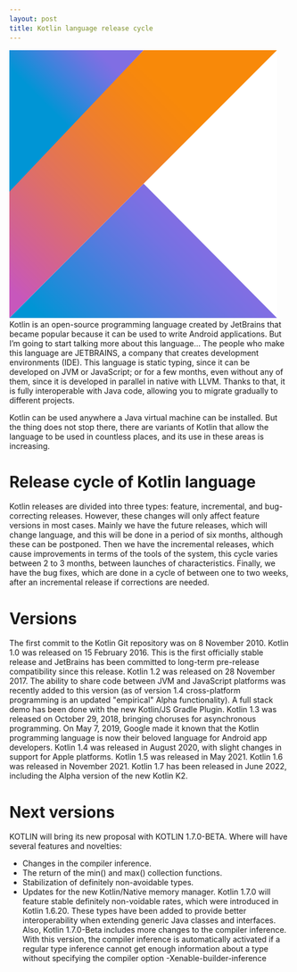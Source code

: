 ```yaml
---
layout: post
title: Kotlin language release cycle
---
```

<div class="row">
    <div class="col-sm-2">
        <img src="/images/kotlin.png" alt="Kotlin lang logo"/>
    </div>
    <div class="col-sm-10">
        Kotlin is an open-source programming language created by JetBrains that became popular because it can be used to write Android applications. But I’m going to start talking more about this language... The people who make this language are JETBRAINS, a company that creates development environments (IDE). This language is static typing, since it can be developed on JVM or JavaScript; or for a few months, even without any of them, since it is developed in parallel in native with LLVM. Thanks to that, it is fully interoperable with Java code, allowing you to migrate gradually to different projects.
    </div>
</div>

<meta property="og:title" content="Kotlin Programming Language">
<meta property="og:description" content="An overview of the Kotlin programming language, detailing its history, features, and applications in various industries.">
<meta property="og:type" content="article">
<meta property="og:url" content="https://blog.released.info/2022/04/01/Kotlin.html">
<meta property="og:image" content="https://blog.released.info/images/kotlin.png">
<meta property="article:author" content="Released.info Blog Team">
<meta property="article:published_time" content="2022-04-01">


Kotlin can be used anywhere a Java virtual machine can be installed. But the thing does not stop there, there are variants of Kotlin that allow the language to be used in countless places, and its use in these areas is increasing.

# Release cycle of Kotlin language
Kotlin releases are divided into three types: feature, incremental, and bug-correcting releases. However, these changes will only affect feature versions in most cases.
Mainly we have the future releases, which will change language, and this will be done in a period of six months, although these can be postponed.
Then we have the incremental releases, which cause improvements in terms of the tools of the system, this cycle varies between 2 to 3 months, between launches of characteristics.
Finally, we have the bug fixes, which are done in a cycle of between one to two weeks, after an incremental release if corrections are needed.

# Versions
The first commit to the Kotlin Git repository was on 8 November 2010. Kotlin 1.0 was released on 15 February 2016. This is the first officially stable release and JetBrains has been committed to long-term pre-release compatibility since this release. Kotlin 1.2 was released on 28 November 2017. The ability to share code between JVM and JavaScript platforms was recently added to this version (as of version 1.4 cross-platform programming is an updated "empirical" Alpha functionality). A full stack demo has been done with the new Kotlin/JS Gradle Plugin. Kotlin 1.3 was released on October 29, 2018, bringing choruses for asynchronous programming. On May 7, 2019, Google made it known that the Kotlin programming language is now their beloved language for Android app developers. Kotlin 1.4 was released in August 2020, with slight changes in support for Apple platforms. Kotlin 1.5 was released in May 2021. Kotlin 1.6 was released in November 2021. Kotlin 1.7 has been released in June 2022, including the Alpha version of the new Kotlin K2.

# Next versions
KOTLIN will bring its new proposal with KOTLIN 1.7.0-BETA. Where will have several features and novelties:
* Changes in the compiler inference.
* The return of the min() and max() collection functions.
* Stabilization of definitely non-avoidable types.
* Updates for the new Kotlin/Native memory manager.
Kotlin 1.7.0 will feature stable definitely non-voidable rates, which were introduced in Kotlin 1.6.20. These types have been added to provide better interoperability when extending generic Java classes and interfaces. Also, Kotlin 1.7.0-Beta includes more changes to the compiler inference. With this version, the compiler inference is automatically activated if a regular type inference cannot get enough information about a type without specifying the compiler option -Xenable-builder-inference

